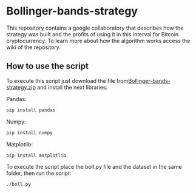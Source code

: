 # Bollinger-bands-strategy
This repository contains a google collaboratory that describes how the strategy was built and the profits of using it in this interval for Bitcoin cryptocurrency. To learn more about how the algorithm works access the wiki of the repository.

## How to use the script
To execute this script just download the file from<a href="https://github.com/nenomg/Bollinger-bands-strategy/releases/tag/1.0">Bollinger-bands-strategy.zip</a> and install the next libraries:

Pandas:

```bash
pip install pandas
```

Numpy:

```bash
pip install numpy
```

Matplotlib:

```bash
pip install matplotlib
```

To execute the script place the boll.py file and the dataset in the same folder, then run the script:
```bash
./boll.py
```

